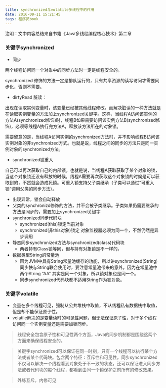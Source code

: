```yaml
---
title: synchronized与volatile多线程中的作用
date: 2016-09-11 15:21:45
tags: 程序员book
---
```


注明：文中内容总结来自书籍《Java多线程编程核心技术》第二章

### 关键字synchronized

<!-- more -->

- 同步

两个线程访问同一个对象中的同步方法时一定是线程安全的。

synchronized 修饰的方法一定是排队运行的，只有共享资源的读写访问才需要同步化，否则不需要。

- dirtyRead  脏读：

出现在读取实例变量时，该变量已经被其他线程修改。而解决脏读的一种方法就是在读取实例变量的方法加上synchronized关键字。这样，当线程A访问该实例的方法A(synchronized修饰)时，线程B如果需要访问该实例方法B(synchronized修饰)，必须等线程A执行完方法A，释放该方法所在的对象锁。

需要留意的是，当线程A访问实例的synchronized方法时，并不影响线程B访问该实例对象的非synchronized方式。也就是说，线程之间的同步的方法只是同一实例对象的synchronized方法。

- synchronized锁重入

自己可以再次获取自己的内部锁。也就是说，当线程A获取获取了某个对象的锁，当这个对象锁还没有释放的时候，线程A需要再次获取这个对象锁的时候是可以获取到的，不然就会造成死锁。可重入锁支持父子类继承（子类可以通过“可重入锁”调用父类的同步方法）。

- 出现异常，锁会自动释放
- 父类的synchronizd修饰的方法，并不会被子类继承。子类如果仍需要继承的方法是同步的，需要加上synchronized关键字
- synchronized同步代码块
  - synchronized(this)锁定当前对象
  - synchronized(非this对象)锁定  对象监视器必须为同一个，不然仍然是异步调用
- 静态同步synchronized方法与synchronized(class)代码块
  - 两者持有Class锁等同，但与持有对象锁是不一样的。
- 数据类型String的常量池
  - 因为JVM中具有String常量池缓存的功能，所以讲synchronized(String)同步快与String联合使用时，要注意常量池带来的意外。因为在常量池中两个String “AA” 其实是同一个对象，所以锁对象也是同一个。
  - 同步synchronized代码块都不适用String作为锁对象。

### 关键字volatile

- 变量在多个线程可见，强制从公共堆栈中取值，不从线程私有数据栈中取值，但是却不能保证原子性。
- volatile解决的是变量读时的可见性问题，但无法保证原子性，对于多个线程访问同一个实例变量还是需要加锁同步。

>  线程安全包含原子性和可见性两个方面，Java的同步机制都是围绕这两个方面来确保线程安全的。

> 关键字synchronized可以保证在同一时刻，只有一个线程可以执行某个方法或者某个代码块。包含两个特征：互斥性和可见性。同步synchronized不仅可以解决一个线程看到对象处于不一致的状态，还可以保证进入同步方法或者代码块的每个线程，都看到由同一个锁保护之前所有的修改效果。

> 外练互斥，内修可见